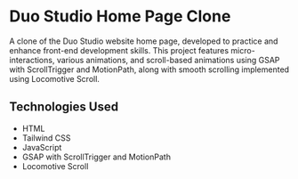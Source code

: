 # Duo Studio Home Page Clone

A clone of the Duo Studio website home page, developed to practice and enhance front-end development skills. This project features micro-interactions, various animations, and scroll-based animations using GSAP with ScrollTrigger and MotionPath, along with smooth scrolling implemented using Locomotive Scroll.

## Technologies Used

- HTML
- Tailwind CSS
- JavaScript
- GSAP with ScrollTrigger and MotionPath
- Locomotive Scroll
